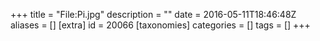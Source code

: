 +++
title = "File:Pi.jpg"
description = ""
date = 2016-05-11T18:46:48Z
aliases = []
[extra]
id = 20066
[taxonomies]
categories = []
tags = []
+++


